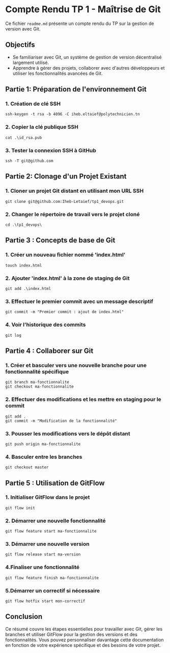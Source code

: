 # Compte Rendu TP 1 - Maîtrise de Git

Ce fichier `readme.md` présente un compte rendu du TP sur la gestion de version avec Git.

## Objectifs
- Se familiariser avec Git, un système de gestion de version décentralisé largement utilisé.
- Apprendre à gérer des projets, collaborer avec d'autres développeurs et utiliser les fonctionnalités avancées de Git.

## Partie 1: Préparation de l'environnement Git
  ### 1. Création de clé SSH
  ```shell
  ssh-keygen -t rsa -b 4096 -C iheb.eltaief@polytechnicien.tn
  ```

  ### 2. Copier la clé publique SSH
  ```shell
  cat .\id_rsa.pub
  ```

  ### 3. Tester la connexion SSH à GitHub
  ```shell
  ssh -T git@github.com
  ```
  
## Partie 2: Clonage d'un Projet Existant
  ### 1. Cloner un projet Git distant en utilisant mon URL SSH
  ```shell
  git clone git@github.com:Iheb-Letaief/tp1_devops.git
  ```
  
  ### 2. Changer le répertoire de travail vers le projet cloné
  ```shell
  cd .\tp1_devops\
  ```

## Partie 3 : Concepts de base de Git
  ### 1. Créer un nouveau fichier nommé 'index.html'
  ```shell
  touch index.html
  ```
  
  ### 2. Ajouter 'index.html' à la zone de staging de Git
  ```shell
  git add .\index.html
  ```
  
  ### 3. Effectuer le premier commit avec un message descriptif
  ```shell
  git commit -m "Premier commit : ajout de index.html"
  ```
  
  ### 4. Voir l'historique des commits
  ```shell
  git log
  ```

## Partie 4 : Collaborer sur Git
  ### 1. Créer et basculer vers une nouvelle branche pour une fonctionnalité spécifique
  ```shell
  git branch ma-fonctionnalite
  git checkout ma-fonctionnalite
  ```
  
  ### 2. Effectuer des modifications et les mettre en staging pour le commit
  ```shell
  git add .
  git commit -m "Modification de la fonctionnalité"
  ```
  
  ### 3. Pousser les modifications vers le dépôt distant
  ```shell
  git push origin ma-fonctionnalite
  ```
  
  ### 4. Basculer entre les branches 
  ```shell
  git checkout master
  ```
  
## Partie 5 : Utilisation de GitFlow
  ### 1. Initialiser GitFlow dans le projet
  ```shell
  git flow init
  ```
  
  ### 2. Démarrer une nouvelle fonctionnalité
  ```shell
  git flow feature start ma-fonctionnalite
  ```
  
  ### 3. Démarrer une nouvelle version
  ```shell
  git flow release start ma-version
  ```
  
  ### 4.Finaliser une fonctionnalité
  ```shell
  git flow feature finish ma-fonctionnalite
  ```
  
  ### 5.Démarrer un correctif si nécessaire
  ```shell
  git flow hotfix start mon-correctif
  ```


## Conclusion
Ce résumé couvre les étapes essentielles pour travailler avec Git, gérer les branches et utiliser GitFlow pour la gestion des versions et des fonctionnalités. Vous pouvez personnaliser davantage cette documentation en fonction de votre expérience spécifique et des besoins de votre projet.









